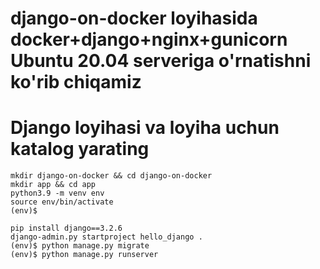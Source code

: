 # django-on-docker loyihasida docker+django+nginx+gunicorn Ubuntu 20.04 serveriga o'rnatishni ko'rib chiqamiz

# Django loyihasi va loyiha uchun katalog yarating

```
mkdir django-on-docker && cd django-on-docker
mkdir app && cd app
python3.9 -m venv env
source env/bin/activate
(env)$

pip install django==3.2.6
django-admin.py startproject hello_django .
(env)$ python manage.py migrate
(env)$ python manage.py runserver
```
